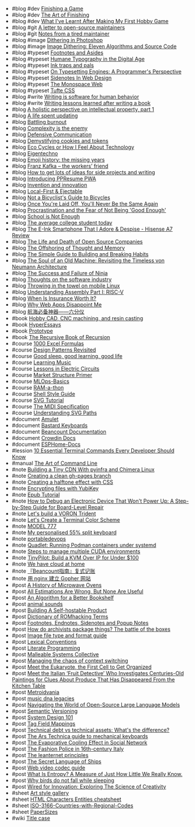 - #blog #dev [Finishing a Game](https://makegames.tumblr.com/post/1136623767/finishing-a-game)
- #blog #dev [The Art of Finishing](https://www.bytedrum.com/posts/art-of-finishing/)
- #blog #dev [What I've Learnt After Making My First Hobby Game](https://ruoyusun.com/2018/06/15/guide-for-non-game-dev.html)
- #blog #git [A letter to open-source maintainers](https://xuanwo.io/2024/10-a-letter-to-open-source-maintainers/)
- #blog #git [Notes from a tired maintainer](https://github.com/pi0/tired-maintainer)
- #blog #image [Dithering in Photoshop](http://abductedplatypus.com/tools/2017/04/14/dither-brushes.html)
- #blog #image [Image Dithering: Eleven Algorithms and Source Code](https://tannerhelland.com/2012/12/28/dithering-eleven-algorithms-source-code.html)
- #blog #typeset [Footnotes and Asides](https://www.publisha.org/papers/footnotes/)
- #blog #typeset [Humane Typography in the Digital Age](https://matejlatin.github.io/Gutenberg/example2/)
- #blog #typeset [Ink traps and pals](https://tosche.net/blog/ink-traps-and-pals)
- #blog #typeset [On Typesetting Engines: A Programmer's Perspective](https://blog.ppresume.com/posts/on-typesetting-engines)
- #blog #typeset [Sidenotes In Web Design](https://gwern.net/sidenote)
- #blog #typeset [The Monospace Web](https://owickstrom.github.io/the-monospace-web/)
- #blog #typeset [Tufte CSS](https://edwardtufte.github.io/tufte-css/)
- #blog #write [Writing is software for human behavior](https://linus.coffee/note/writing-behavior/)
- #blog #write [Writing lessons learned after writing a book](https://www.jonashietala.se/blog/2023/11/25/writing_lessons_learned_after_writing_a_book/)
- #blog [A holistic perspective on intellectual property, part 1](https://drewdevault.com/2025/02/13/2025-02-13-On-intellectual-property.html)
- #blog [A life spent updating](https://www.city17.xyz/a-life-spent-updating)
- #blog [Battling burnout](https://www.jonashietala.se/blog/2023/03/14/battling_burnout/)
- #blog [Complexity is the enemy](https://neugierig.org/software/blog/2011/04/complexity.html)
- #blog [Defensive Communication](https://reagle.org/joseph/2010/conflict/media/gibb-defensive-communication.html)
- #blog [Demystifying cookies and tokens](https://tommihovi.com/2024/05/demystifying-cookies-and-tokens/)
- #blog [Eco Cycles or How I Feel About Technology](https://maksimizmaylov.com/writing/eco-cycles/)
- #blog [Eigentechno](https://www.isik.dev/posts/Eigentechno.html)
- #blog [Emoji history: the missing years](https://blog.gingerbeardman.com/2024/05/10/emoji-history-the-missing-years/)
- #blog [Franz Kafka – the workers’ friend](https://marywcraig.com/2018/01/14/franz-kafka-the-workers-friend/)
- #blog [How to get lots of ideas for side projects and writing](https://linus.coffee/note/having-ideas)
- #blog [Introducing PPResume PWA](https://blog.ppresume.com/posts/introducing-ppresume-pwa)
- #blog [Invention and innovation](https://linus.coffee/note/innovation)
- #blog [Local-First & Ejectable](https://thymer.com/local-first-ejectable)
- #blog [Not a Bicyclist's Guide to Bicycles](https://www.lambdalatitudinarians.org/techblog/2024/11/14/not-a-bicyclists-guide-to-bicycles/)
- #blog [Once You're Laid Off, You'll Never Be the Same Again](https://mertbulan.com/2025/01/26/once-you-are-laid-off-you-will-never-be-the-same-again/)
- #blog [Procrastination and the Fear of Not Being 'Good Enough'](https://swapnilchauhan.com/blog/procrastination-and-the-fear-of-not-being-good-enough)
- #blog [School is Not Enough](https://map.simonsarris.com/p/school-is-not-enough)
- #blog [The average college student today](https://hilariusbookbinder.substack.com/p/the-average-college-student-today)
- #blog [The E-Ink Smartphone That I Adore & Despise - Hisense A7 Review](https://chuck.is/a7/)
- #blog [The Life and Death of Open Source Companies](https://lucumr.pocoo.org/2023/12/25/life-and-death-of-open-source/)
- #blog [The Offshoring of Thought and Memory](https://www.multiverses.xyz/facts/the-offshoring-of-thought-and-memory/)
- #blog [The Simple Guide to Building and Breaking Habits](https://alexy.tech/posts/the-simple-guide-to-building-and-breaking-habits/)
- #blog [The Soul of an Old Machine: Revisiting the Timeless von Neumann Architecture](https://ankush.dev/p/neumann_architecture)
- #blog [The Success and Failure of Ninja](https://neugierig.org/software/blog/2020/05/ninja.html)
- #blog [Thoughts on the software industry](https://linus.coffee/note/software-industry)
- #blog [Throwing in the towel on mobile Linux](https://drewdevault.com/2023/06/16/Mobile-linux-retrospective.html)
- #blog [Understanding Assembly Part I: RISC-V](https://mcyoung.xyz/2021/11/29/assembly-1)
- #blog [When Is Insurance Worth It?](https://entropicthoughts.com/when-is-insurance-worth-it)
- #blog [Why Web Apps Disappoint Me](https://entropicthoughts.com/why-web-apps-disappoint-me)
- #blog [航海必备神器——六分仪](https://fermi.ink/posts/2025/04/23/01/)
- #book [Hobby CAD, CNC machining, and resin casting](https://lcamtuf.coredump.cx/gcnc/full/)
- #book [HyperEssays](https://hyperessays.net/)
- #book [Prototype](https://gameprogrammingpatterns.com/prototype.html)
- #book [The Recursive Book of Recursion](https://inventwithpython.com/recursion/)
- #course [1000 Excel Formulas](https://exceljet.net/formulas)
- #course [Design Patterns Revisited](https://gameprogrammingpatterns.com/design-patterns-revisited.html)
- #course [Good sleep, good learning, good life](https://super-memory.com/articles/sleep.htm)
- #course [Learning Music](https://learningmusic.ableton.com/)
- #course [Lessons in Electric Circuits](https://www.allaboutcircuits.com/textbook/)
- #course [Market Structure Primer](https://primer.prooftrading.com/)
- #course [MLOps-Basics](https://github.com/graviraja/MLOps-Basics)
- #course [RAM-a-thon](https://ram-a-thon.vercel.app/)
- #course [Shell Style Guide](https://google.github.io/styleguide/shellguide.html)
- #course [SVG Tutorial](https://svg-tutorial.com/)
- #course [The MIDI Specification](http://midi.teragonaudio.com/tech/midispec.htm)
- #course [Understanding SVG Paths](https://www.nan.fyi/svg-paths)
- #document [Amulet](http://www.amulet.xyz/doc)
- #document [Bastard Keyboards](https://docs.bastardkb.com/)
- #document [Beancount Documentation](https://beancount.github.io/docs/index.html)
- #document [Crowdin Docs](https://support.crowdin.com)
- #document [ESPHome-Docs](https://github.com/esphome/esphome-docs)
- #lession [10 Essential Terminal Commands Every Developer Should Know](https://www.trevorlasn.com/blog/10-essential-terminal-commands-every-developer-should-know)
- #manual [The Art of Command Line](https://github.com/jlevy/the-art-of-command-line)
- #note [Building a Tiny CDN With pyinfra and Chimera Linux](https://www.wezm.net/v2/posts/2024/tiny-cdn/)
- #note [Creating a clean gh-pages branch](https://gist.github.com/ramnathv/2227408)
- #note [Creating a halftone effect with CSS](https://leanrada.com/notes/pure-css-halftone)
- #note [Encrypting files with YubiKey](https://hive.blog/software/@m-san/encrypting-files-with-yubikey)
- #note [Epub Tutorial](https://gist.github.com/stormwild/86673836eb6153e6ab2e65b4353a289e)
- #note [How to Debug an Electronic Device That Won't Power Up: A Step-by-Step Guide for Board-Level Repair](https://omid.dev/2024/10/14/how-to-debug-an-electronic-device-that-wont-power-up-a-step-by-step-guide-for-board-level-repair/)
- #note [Let's build a VORON Trident](https://www.jonashietala.se/series/voron_trident/)
- #note [Let's Create a Terminal Color Scheme](https://hamvocke.com/blog/lets-create-a-terminal-color-scheme/)
- #note [MODEL 777](https://www.lucaiaconistewart.com/model-777)
- #note [My personalised 55% split keyboard](https://leanrada.com/notes/my-personalised-keyboard/)
- #note [portabledevops](https://github.com/robertluwang/portabledevops)
- #note [Quadlet: Running Podman containers under systemd](https://mo8it.com/blog/quadlet/)
- #note [Steps to manage multiple CUDA environments](https://gist.github.com/garg-aayush/156ec6ddda3d62e2c0ddad00b7e66956)
- #note [TinyPilot: Build a KVM Over IP for Under $100](https://mtlynch.io/tinypilot/)
- #note [We have cloud at home](https://nielscautaerts.xyz/we-have-cloud-at-home.html)
- #note [『Beancount指南』复式记账](https://fermi.ink/posts/2023/05/31/01/)
- #note [用 nginx 建立 Gopher 网站](https://lantian.pub/article/modify-website/serve-gopher-with-nginx.lantian/)
- #post [A History of Microwave Ovens](https://taylor.town/history-of-microwave-ovens)
- #post [All Estimations Are Wrong, But None Are Useful](https://newsletter.techworld-with-milan.com/p/all-estimations-are-wrong-but-none)
- #post [An Algorithm for a Better Bookshelf](https://cacm.acm.org/news/an-algorithm-for-a-better-bookshelf/)
- #post [animal sounds](https://pudding.cool/2025/03/language/)
- #post [Building A Self-hostable Product](https://fusionauth.io/blog/building-self-hostable-application)
- #post [Dictionary of ROMhacking Terms](https://www.romhacking.net/dictionary)
- #post [Footnotes, Endnotes, Sidenotes and Popup Notes](https://www.publisha.org/pages/footnotes/)
- #post [How do archivists package things? The battle of the boxes](https://peelarchivesblog.com/2024/09/10/how-do-archivists-package-things-the-battle-of-the-boxes/)
- #post [Image file type and format guide](https://developer.mozilla.org/en-US/docs/Web/Media/Formats/Image_types)
- #post [Lexical Conventions](https://www.lua.org/manual/5.4/manual.html#3.1)
- #post [Literate Programming](http://www.literateprogramming.com/index.html)
- #post [Malleable Systems Collective](https://malleable.systems/)
- #post [Managing the chaos of context switching](https://leaddev.com/process/managing-chaos-context-switching)
- #post [Meet the Eukaryote, the First Cell to Get Organized](https://www.quantamagazine.org/meet-the-eukaryote-the-first-cell-to-get-organized-20241028/)
- #post [Meet the Italian ‘Fruit Detective’ Who Investigates Centuries-Old Paintings for Clues About Produce That Has Disappeared From the Kitchen Table](https://www.smithsonianmag.com/arts-culture/meet-italian-fruit-detective-who-investigates-centuries-old-paintings-clues-produce-180985227/)
- #post [Metroidvania](https://en.wikipedia.org/wiki/Metroidvania?useskin=vector#Alternative_terminology)
- #post [music dna legacies](https://pudding.cool/2025/04/music-dna/)
- #post [Navigating the World of Open-Source Large Language Models](https://www.bentoml.com/blog/navigating-the-world-of-large-language-models)
- #post [Semantic Versioning](https://semver.org)
- #post [System Design 101](https://github.com/ByteByteGoHq/system-design-101)
- #post [Tag Field Mappings](https://docs.mp3tag.de/mapping/)
- #post [Technical debt vs technical assets: What's the difference?](https://liblab.com/blog/accruing-technical-assets-vs-paying-off-technical-debt)
- #post [The Ars Technica guide to mechanical keyboards](https://arstechnica.com/gadgets/2022/03/the-ars-technica-guide-to-mechanical-keyboards/)
- #post [The Evaporative Cooling Effect in Social Network](https://blogs.cornell.edu/info2040/2015/10/14/the-evaporative-cooling-effect-in-social-network/)
- #post [The Fashion Police in 16th-century Italy](https://www.medievalists.net/2014/10/fashion-police-16th-century-italy/)
- #post [The leanternet principles](https://www.leanternet.com/)
- #post [The Secret Language of Ships](https://hakaimagazine.com/videos-visuals/the-secret-language-of-ships/)
- #post [Web video codec guide](https://developer.mozilla.org/en-US/docs/Web/Media/Formats/Video_codecs)
- #post [What Is Entropy? A Measure of Just How Little We Really Know.](https://www.quantamagazine.org/what-is-entropy-a-measure-of-just-how-little-we-really-know-20241213/)
- #post [Why birds do not fall while sleeping](https://news.cnrs.fr/articles/why-birds-do-not-fall-while-sleeping)
- #post [Wired for Innovation: Exploring The Science of Creativity](https://www.growthengineering.co.uk/wired-for-innovation-exploring-the-science-of-creativity/)
- #sheet [Art style gallery](https://airtable.com/appGc7YdwCFVYwTK8/shrY4CRFRaIhLjiBe/tbldCHol3ABwHG9ex)
- #sheet [HTML Characters Entities cheatsheet](https://cheatsheets.zip/html-char)
- #sheet [ISO-3166-Countries-with-Regional-Codes](https://github.com/lukes/ISO-3166-Countries-with-Regional-Codes/blob/master/all/all.csv)
- #sheet [PaperSizes](https://papersizes.io/)
- #wiki [Title case](https://www.wikiwand.com/en/articles/Title_case)